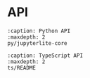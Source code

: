 # API

```{toctree}
:caption: Python API
:maxdepth: 2
py/jupyterlite-core
```

```{toctree}
:caption: TypeScript API
:maxdepth: 2
ts/README
```
